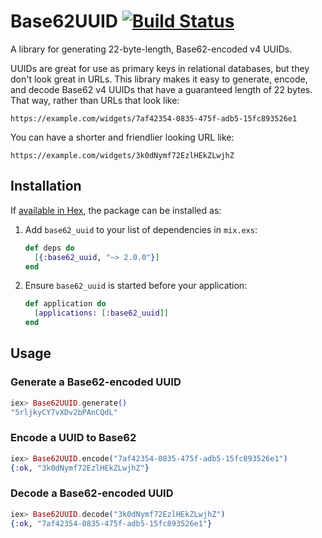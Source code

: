 # Base62UUID [![Build Status](https://travis-ci.com/jclem/base62_uuid.svg?branch=master)](https://travis-ci.com/jclem/base62_uuid)

A library for generating 22-byte-length, Base62-encoded v4 UUIDs.

UUIDs are great for use as primary keys in relational databases, but they don't look great in URLs. This library makes it easy to generate, encode, and decode Base62 v4 UUIDs that have a guaranteed length of 22 bytes. That way, rather than URLs that look like:

```
https://example.com/widgets/7af42354-0835-475f-adb5-15fc893526e1
```

You can have a shorter and friendlier looking URL like:

```
https://example.com/widgets/3k0dNymf72EzlHEkZLwjhZ
```

## Installation

If [available in Hex](https://hex.pm/docs/publish), the package can be installed
as:

  1. Add `base62_uuid` to your list of dependencies in `mix.exs`:
    
     ```elixir
     def deps do
       [{:base62_uuid, "~> 2.0.0"}]
     end
     ```

  2. Ensure `base62_uuid` is started before your application:

     ```elixir
     def application do
       [applications: [:base62_uuid]]
     end
     ```

## Usage

### Generate a Base62-encoded UUID

```elixir
iex> Base62UUID.generate()
"5rljkyCY7vXDv2bPAnCQdL"
```

### Encode a UUID to Base62

```elixir
iex> Base62UUID.encode("7af42354-0835-475f-adb5-15fc893526e1")
{:ok, "3k0dNymf72EzlHEkZLwjhZ"}
```

### Decode a Base62-encoded UUID

```elixir
iex> Base62UUID.decode("3k0dNymf72EzlHEkZLwjhZ")
{:ok, "7af42354-0835-475f-adb5-15fc893526e1"}
```
